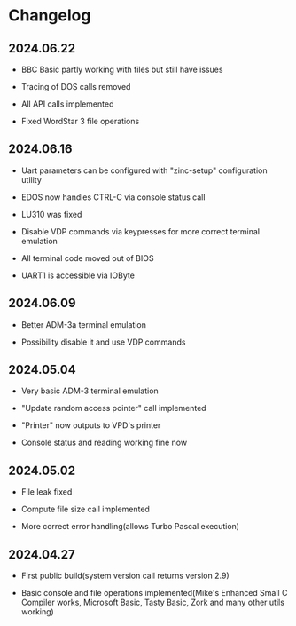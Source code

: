 # Changelog

## 2024.06.22

 * BBC Basic partly working with files but still have issues

 * Tracing of DOS calls removed

 * All API calls implemented

 * Fixed WordStar 3 file operations

## 2024.06.16

 * Uart parameters can be configured with "zinc-setup" configuration utility

 * EDOS now handles CTRL-C via console status call

 * LU310 was fixed

 * Disable VDP commands via keypresses for more correct terminal emulation

 * All terminal code moved out of BIOS

 * UART1 is accessible via IOByte

## 2024.06.09

 * Better ADM-3a terminal emulation

 * Possibility disable it and use VDP commands

## 2024.05.04

 * Very basic ADM-3 terminal emulation

 * "Update random access pointer" call implemented 

 * "Printer" now outputs to VPD's printer

 * Console status and reading working fine now

## 2024.05.02

 * File leak fixed

 * Compute file size call implemented

 * More correct error handling(allows Turbo Pascal execution)

## 2024.04.27

 * First public build(system version call returns version 2.9)

 * Basic console and file operations implemented(Mike's Enhanced Small C Compiler works, Microsoft Basic, Tasty Basic, Zork and many other utils working)